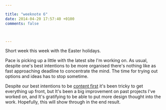 ```yaml
---

title: "weeknote 6"
date: 2014-04-20 17:57:40 +0100
comments: false



---
```


Short week this week with the Easter holidays.

Pace is picking up a little with the latest site I'm working on. As usual, despite one's best intentions to be more organised there's nothing like as fast approaching deadline to concentrate the mind. The time for trying out options and ideas has to stop sometime.

Despite our best intentions to be [content first](http://www.lukew.com/ff/entry.asp?1598) it's been tricky to get everything up front, but It's been a big improvement on past projects I've worked on, and It's gratifying to be able to put more design thought into the work. Hopefully, this will show through in the end result.

